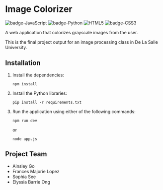 # Image Colorizer
![badge-JavaScript](https://img.shields.io/badge/JavaScript-%23323330.svg?style=flat&logo=javascript&logoColor=%23F7DF1E)
![badge-Python](https://img.shields.io/badge/Python-3670A0?style=flat&logo=python&logoColor=white)
![HTML5](https://img.shields.io/badge/HTML-%23E34F26.svg?style=flat&logo=html5&logoColor=white)
![badge-CSS3](https://img.shields.io/badge/CSS-%231572B6.svg?style=flat&logo=css3&logoColor=white)

A web application that colorizes grayscale images from the user.

This is the final project output for an image processing class in De La Salle University. 

## Installation
1. Install the dependencies:
   ```
   npm install
   ```
3. Install the Python libraries:
   ```
   pip install -r requirements.txt
   ```
1. Run the application using either of the following commands:
   ```
   npm run dev
   ```
   or
   ```
   node app.js
   ```

## Project Team
- Ainsley Go
- Frances Majorie Lopez
- Sophia See
- Elyssia Barrie Ong
